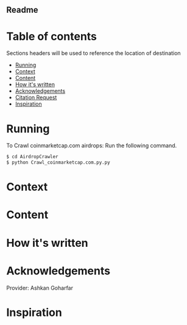 ## Readme

# Table of contents
Sections headers will be used to reference the location of destination
- [Running](#Running)
- [Context](#Context)
- [Content](#Content)
- [How it's written](#How-it's-written)
- [Acknowledgements](#Acknowledgements)
- [Citation Request](#Citation-Request)
- [Inspiration](#Inspiration)


# Running
To Crawl coinmarketcap.com airdrops:
Run the following command.
```bash
$ cd AirdropCrawler
$ python Crawl_coinmarketcap.com.py.py
```
# Context


# Content


# How it's written



# Acknowledgements

Provider:
Ashkan Goharfar


# Inspiration

